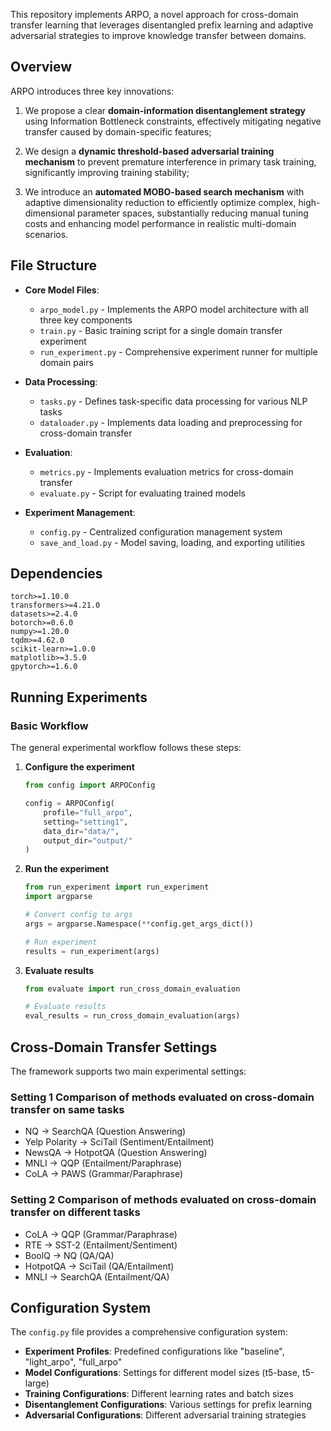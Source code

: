 This repository implements ARPO, a novel approach for cross-domain transfer learning that leverages disentangled prefix learning and adaptive adversarial strategies to improve knowledge transfer between domains.

## Overview
ARPO introduces three key innovations:

1. We propose a clear **domain-information disentanglement strategy** using Information Bottleneck constraints, effectively mitigating negative transfer caused by domain-specific features; 

2. We design a **dynamic threshold-based adversarial training mechanism** to prevent premature interference in primary task training, significantly improving training stability; 

3. We introduce an **automated MOBO-based search mechanism** with adaptive dimensionality reduction to efficiently optimize complex, high-dimensional parameter spaces, substantially reducing manual tuning costs and enhancing model performance in realistic multi-domain scenarios.

## File Structure

- **Core Model Files**:
  - `arpo_model.py` - Implements the ARPO model architecture with all three key components
  - `train.py` - Basic training script for a single domain transfer experiment
  - `run_experiment.py` - Comprehensive experiment runner for multiple domain pairs

- **Data Processing**:
  - `tasks.py` - Defines task-specific data processing for various NLP tasks
  - `dataloader.py` - Implements data loading and preprocessing for cross-domain transfer

- **Evaluation**:
  - `metrics.py` - Implements evaluation metrics for cross-domain transfer
  - `evaluate.py` - Script for evaluating trained models

- **Experiment Management**:
  - `config.py` - Centralized configuration management system
  - `save_and_load.py` - Model saving, loading, and exporting utilities

## Dependencies

```
torch>=1.10.0
transformers>=4.21.0
datasets>=2.4.0
botorch>=0.6.0
numpy>=1.20.0
tqdm>=4.62.0
scikit-learn>=1.0.0
matplotlib>=3.5.0
gpytorch>=1.6.0
```

## Running Experiments

### Basic Workflow

The general experimental workflow follows these steps:

1. **Configure the experiment**
   ```python
   from config import ARPOConfig

   config = ARPOConfig(
       profile="full_arpo",   
       setting="setting1",  
       data_dir="data/",   
       output_dir="output/"  
   )
   ```

2. **Run the experiment**
   ```python
   from run_experiment import run_experiment
   import argparse
   
   # Convert config to args
   args = argparse.Namespace(**config.get_args_dict())
   
   # Run experiment
   results = run_experiment(args)
   ```

3. **Evaluate results**
   ```python
   from evaluate import run_cross_domain_evaluation
   
   # Evaluate results
   eval_results = run_cross_domain_evaluation(args)
   ```

## Cross-Domain Transfer Settings

The framework supports two main experimental settings:

### Setting 1 Comparison of methods evaluated on cross-domain transfer on same tasks
- NQ → SearchQA (Question Answering)
- Yelp Polarity → SciTail (Sentiment/Entailment)
- NewsQA → HotpotQA (Question Answering)
- MNLI → QQP (Entailment/Paraphrase)
- CoLA → PAWS (Grammar/Paraphrase)

### Setting 2 Comparison of methods evaluated on cross-domain transfer on different tasks
- CoLA → QQP (Grammar/Paraphrase)
- RTE → SST-2 (Entailment/Sentiment)
- BoolQ → NQ (QA/QA)
- HotpotQA → SciTail (QA/Entailment)
- MNLI → SearchQA (Entailment/QA)

## Configuration System

The `config.py` file provides a comprehensive configuration system:

- **Experiment Profiles**: Predefined configurations like "baseline", "light_arpo", "full_arpo"
- **Model Configurations**: Settings for different model sizes (t5-base, t5-large)
- **Training Configurations**: Different learning rates and batch sizes
- **Disentanglement Configurations**: Various settings for prefix learning
- **Adversarial Configurations**: Different adversarial training strategies

